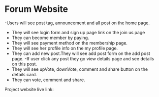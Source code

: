 # Forum Website

-Users will see post tag, announcement and all post on the home page. 
- They will see login form and sign up page link on the join us page
- They can become member by paying.
- They will see payment method on the membership page.
- They will see her profile info on the my profile page.
- They can add new post.They will see add post form on the add post page.
-If user click any post they go view details page and see details on this post. 
- They will see upVote, downVote, comment and share button on the details card.
- They can vote, comment and share.
 

 Project website live link: 
